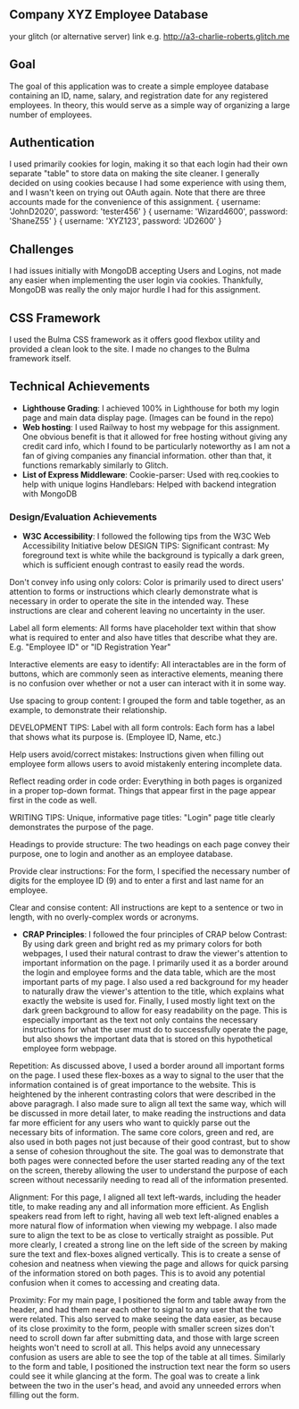 ## Company XYZ Employee Database

your glitch (or alternative server) link e.g. http://a3-charlie-roberts.glitch.me

## Goal
The goal of this application was to create a simple employee database containing an ID, name, salary, and registration date for any registered employees. In theory,
this would serve as a simple way of organizing a large number of employees.

## Authentication
I used primarily cookies for login, making it so that each login had their own separate "table" to store data on making the site cleaner. I generally decided on using cookies because I had some experience with using them, and I wasn't keen on trying out OAuth again. Note that there are three accounts made for the convenience of this assignment.
  { username: 'JohnD2020', password: 'tester456' }
  { username: 'Wizard4600', password: 'ShaneZ55' }
  { username: 'XYZ123', password: 'JD2600' }

## Challenges
I had issues initially with MongoDB accepting Users and Logins, not made any easier when implementing the user login via cookies. Thankfully, MongoDB was really the only major hurdle I had for this assignment.

## CSS Framework
I used the Bulma CSS framework as it offers good flexbox utility and provided a clean look to the site. I made no changes to the Bulma framework itself.

## Technical Achievements
- **Lighthouse Grading**: I achieved 100% in Lighthouse for both my login page and main data display page. (Images can be found in the repo)
- **Web hosting**: I used Railway to host my webpage for this assignment. One obvious benefit is that it allowed for free hosting without giving any credit card info,
                   which I found to be particularly noteworthy as I am not a fan of giving companies any financial information. other than that, it functions remarkably similarly to Glitch.
- **List of Express Middleware**: Cookie-parser: Used with req.cookies to help with unique logins
                                  Handlebars: Helped with backend integration with MongoDB


### Design/Evaluation Achievements
- **W3C Accessibility**: I followed the following tips from the W3C Web Accessibility Initiative below
DESIGN TIPS:
Significant contrast: My foreground text is white while the background is typically a dark green, which is sufficient enough contrast to easily read the words.

Don't convey info using only colors: Color is primarily used to direct users' attention to forms or instructions which clearly demonstrate
what is necessary in order to operate the site in the intended way. These instructions are clear and coherent leaving no uncertainty in the user.

Label all form elements: All forms have placeholder text within that show what is required to enter and also have titles that describe what they are.
E.g. "Employee ID" or "ID Registration Year"

Interactive elements are easy to identify: All interactables are in the form of buttons, which are commonly seen as interactive elements, meaning there is
no confusion over whether or not a user can interact with it in some way.

Use spacing to group content: I grouped the form and table together, as an example, to demonstrate their relationship.



DEVELOPMENT TIPS:
Label with all form controls: Each form has a label that shows what its purpose is. (Employee ID, Name, etc.)

Help users avoid/correct mistakes: Instructions given when filling out employee form allows users to avoid mistakenly entering incomplete data.

Reflect reading order in code order: Everything in both pages is organized in a proper top-down format. Things that appear first in the page appear
first in the code as well.



WRITING TIPS:
Unique, informative page titles: "Login" page title clearly demonstrates the purpose of the page.

Headings to provide structure: The two headings on each page convey their purpose, one to login and another as an employee database.

Provide clear instructions: For the form, I specified the necessary number of digits for the employee ID (9) and to enter a first and last name
for an employee.

Clear and consise content: All instructions are kept to a sentence or two in length, with no overly-complex words or acronyms.


- **CRAP Principles**: I followed the four principles of CRAP below
Contrast:
By using dark green and bright red as my primary colors for both webpages, I used their natural contrast to draw the viewer's attention to important
information on the page. I primarily used it as a border around the login and employee forms and the data table, which are the most important parts of
my page. I also used a red background for my header to naturally draw the viewer's attention to the title, which explains what exactly the website is used for.
Finally, I used mostly light text on the dark green background to allow for easy readability on the page. This is especially important as the text not only contains
the necessary instructions for what the user must do to successfully operate the page, but also shows the important data that is stored on this hypothetical employee
form webpage.

Repetition:
As discussed above, I used a border around all important forms on the page. I used these flex-boxes as a way to signal to the user that the information contained is
of great importance to the website. This is heightened by the inherent contrasting colors that were described in the above paragragh. I also made sure to align all text
the same way, which will be discussed in more detail later, to make reading the instructions and data far more efficient for any users who want to quickly parse out the
necessary bits of information. The same core colors, green and red, are also used in both pages not just because of their good contrast, but to show a sense of cohesion
throughout the site. The goal was to demonstrate that both pages were connected before the user started reading any of the text on the screen, thereby allowing the user
to understand the purpose of each screen without necessarily needing to read all of the information presented.

Alignment:
For this page, I aligned all text left-wards, including the header title, to make reading any and all information more efficient. As English speakers read from left to
right, having all web text left-aligned enables a more natural flow of information when viewing my webpage. I also made sure to align the text to be as close to vertically straight as possible. Put more clearly, I created a strong line on the left side of the screen by making sure the text and flex-boxes aligned vertically. This is to create a sense of cohesion and neatness when viewing the page and allows for quick parsing of the information stored on both pages. This is to avoid any
potential confusion when it comes to accessing and creating data.

Proximity:
For my main page, I positioned the form and table away from the header, and had them near each other to signal to any user that the two were related. This
also served to make seeing the data easier, as because of its close proximity to the form, people with smaller screen sizes don't need to scroll down far after submitting data, and those with large screen heights won't need to scroll at all. This helps avoid any unnecessary confusion as users are able to see the top of the table at all times. Similarly to the form and table, I positioned the instruction text near the form so users could see it while glancing at the form. The goal was to create a link between the two in the user's head, and avoid any unneeded errors when filling out the form.

